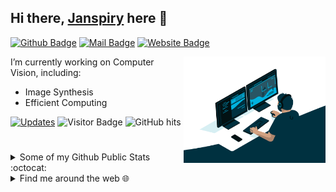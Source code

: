 ## Hi there, [Janspiry](https://github.com/Janspiry) here 👋
[![Github Badge](https://img.shields.io/badge/-@Janspiry-181717?style=flat&logo=GitHub&logoColor=white)](https://github.com/Janspiry)
[![Mail Badge](https://img.shields.io/badge/-lw_jiang@foxmail.com-c14438?style=flat&logo=Gmail&logoColor=white)](mailto:lw_jiang@foxmail.com "Connect via Email")
[![Website Badge](https://img.shields.io/badge/-janspiry.github.io-5a5a5a?style=flat&logo=vercel&logoColor=white)](https://janspiry.github.io)

<a href="https://github.com/Janspiry/"><img alt="GIF" src="https://github.com/Janspiry/Janspiry/blob/main/code.gif?raw=true" align="right" height="170" /></a>

I’m currently working on Computer Vision, including: 
- Image Synthesis
- Efficient Computing

<a href="https://github.com/Janspiry?tab=followers" target="_blank"><img alt="Updates" src="https://img.shields.io/badge/--000000?style=flat&logo=RSS&logoColor=white"></a>
![Visitor Badge](https://visitor-badge.laobi.icu/badge?page_id=Janspiry.Janspiry)
<img alt="GitHub hits" src="https://img.shields.io/github/last-commit/Janspiry/Janspiry?label=profile%20updated&style=flat&color=cfa81c">

#
<details>
<summary>
   Some of my Github Public Stats :octocat:
</summary><br>
<p>
    <img alt = "GitHub Stats" src="https://github-readme-stats.vercel.app/api?username=Janspiry&theme=tokyonight&show_icons=true&hide=issues">
</p>

   #
</details>

<details>
<summary>
   Find me around the web 🌐
</summary>  <br>
   
[![csdn Badge](https://img.shields.io/badge/-CSDN-f54e10?style=flat&logoColor=white)](https://blog.csdn.net/jianglw1)
[![cnblogs Badge](https://img.shields.io/badge/-CnBlogs-bd4087?style=flat&logoColor=white)](https://www.cnblogs.com/Janspiry)
<!-- [![LeetCode Badge](https://img.shields.io/badge/-LeetCode-FFA116?style=flat&logo=LeetCode&logoColor=white)](https://leetcode-cn.com/u/janspiry)
[![Codeforces Badge](https://img.shields.io/badge/-Codeforces-1F8ACB?style=flat&logo=Codeforces&logoColor=white)](http://codeforces.com/profile/Janspiry) -->
#
</details>

